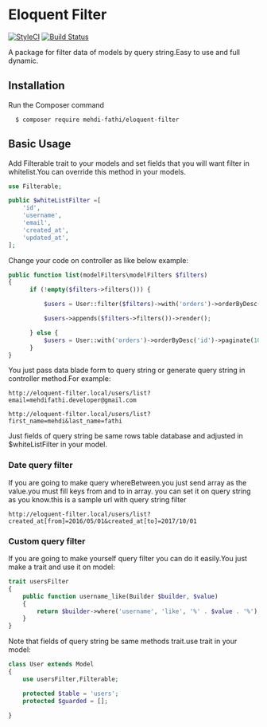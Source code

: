 # Eloquent Filter
[![StyleCI](https://github.styleci.io/repos/149638067/shield?branch=master)](https://github.styleci.io/repos/149638067)
[![Build Status](https://travis-ci.org/mehdi-fathi/eloquent-filter.svg?branch=master)](https://travis-ci.org/mehdi-fathi/eloquent-filter)

A package for filter data of models by query string.Easy to use and full dynamic.

## Installation

Run the Composer command

      $ composer require mehdi-fathi/eloquent-filter

## Basic Usage

Add Filterable trait to your models and set fields that you will want filter in whitelist.You can override this method in your models.

```php
use Filterable;

public $whiteListFilter =[
    'id',
    'username',
    'email',
    'created_at',
    'updated_at',
];
```
Change your code on controller as like below example:

```php
public function list(modelFilters\modelFilters $filters)
{
      if (!empty($filters->filters())) {

          $users = User::filter($filters)->with('orders')->orderByDesc('id')->paginate(10);

          $users->appends($filters->filters())->render();

      } else {
          $users = User::with('orders')->orderByDesc('id')->paginate(10);
      }
}
```

You just pass data blade form to query string or generate query string in controller method.For example:

```
http://eloquent-filter.local/users/list?email=mehdifathi.developer@gmail.com
```
```
http://eloquent-filter.local/users/list?first_name=mehdi&last_name=fathi
```

Just fields of query string be same rows table database and adjusted in $whiteListFilter in your model.

### Date query filter

If you are going to make query whereBetween.you just send array as the value.you must fill keys from and to in array.
you can set it on query string as you know.this is a sample url with query string filter

```
http://eloquent-filter.local/users/list?created_at[from]=2016/05/01&created_at[to]=2017/10/01
```
### Custom query filter
If you are going to make yourself query filter you can do it easily.You just make a trait and use it on model:

```php
trait usersFilter
{
    public function username_like(Builder $builder, $value)
    {
        return $builder->where('username', 'like', '%' . $value . '%');
    }
}
```
Note that fields of query string be same methods trait.use trait in your model:

```php
class User extends Model
{
    use usersFilter,Filterable;

    protected $table = 'users';
    protected $guarded = [];
    
}
```
